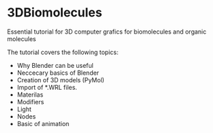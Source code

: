 # 3DBiomolecules
Essential tutorial for 3D computer grafics for biomolecules and organic molecules

The tutorial covers the following topics:
- Why Blender can be useful
- Neccecary basics of Blender
- Creation of 3D models (PyMol)
- Import of \*.WRL files.
- Materilas 
- Modifiers
- Light
- Nodes 
- Basic of animation
